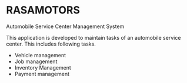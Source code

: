 # RASAMOTORS
Automobile Service Center Management System

This application is developed to maintain tasks of an automobile service center. This includes following tasks.
* Vehicle management
* Job management
* Inventory Management
* Payment management
